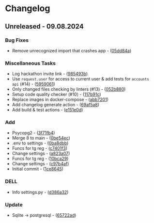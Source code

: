 # Changelog
## Unreleased - 09.08.2024

### Bug Fixes

- Remove unrecognized import that crashes app - ([05dd84a](https://github.com/open-cu/megazord-backend/commit/05dd84a8b0a1ce38f6c470b6f9945d072454968d))

### Miscellaneous Tasks

- Log hackathon invite link - ([985493b](https://github.com/open-cu/megazord-backend/commit/985493bb7d9b40bd7eb569ecceba342640348072))
- Use `request.user` for access to current user & add tests for `accounts api` (#14) - ([5959061](https://github.com/open-cu/megazord-backend/commit/59590619e0066d2c085d8d9fe81e5c1298867052))
- Only changed files checking by linters  (#13) - ([052b880](https://github.com/open-cu/megazord-backend/commit/052b88054e66f6794d111743b27cdfc1c528d13f))
- Setup code quality checker (#10) - ([117b91c](https://github.com/open-cu/megazord-backend/commit/117b91cf6d68c80be76c6f54f191223fa577ce4d))
- Replace images in docker-compose - ([abb7201](https://github.com/open-cu/megazord-backend/commit/abb720130724c90bd7ecb70ba2e98862f8f487f9))
- Add changelog generate action - ([69af5a8](https://github.com/open-cu/megazord-backend/commit/69af5a82a8863fde688b5a951544ec80ea41dd5c))
- Add build & test actions - ([e151e0d](https://github.com/open-cu/megazord-backend/commit/e151e0d2e4d844d788b623714e5895560bf2e2da))

### Add

- Psycopg2 - ([3f71fb4](https://github.com/open-cu/megazord-backend/commit/3f71fb4babc1630d3dfdbf7f3b3847f809f2ca50))
- Merge 8 to main - ([0be54ec](https://github.com/open-cu/megazord-backend/commit/0be54ecb6ac706759541a9ed015d2ec0bf8a70cf))
- .env to settings - ([0ba8dbb](https://github.com/open-cu/megazord-backend/commit/0ba8dbb57958ba3c527b2f3f9db60fd537572bda))
- Funcs for tg reg - ([c7401f3](https://github.com/open-cu/megazord-backend/commit/c7401f36b713974ece7d2fc03c9c3d366989c1a2))
- Change settings - ([a823a07](https://github.com/open-cu/megazord-backend/commit/a823a074c0d4e972385dc2b8417cbe621dfdec8d))
- Funcs for tg reg - ([10bca29](https://github.com/open-cu/megazord-backend/commit/10bca29a0eb20c6491a4a61351784eef139f5dab))
- Change settings - ([c97b4af](https://github.com/open-cu/megazord-backend/commit/c97b4af0d71a2d1fe629687b8543b88141150d33))
- Initial commit - ([1ce8645](https://github.com/open-cu/megazord-backend/commit/1ce86458151e77b4dfdb4ad4977a7f23768ee1f4))

### DELL

- Info settings.py - ([d386a32](https://github.com/open-cu/megazord-backend/commit/d386a325a7b02cd575dba6f293bea05d70c692bc))

### Update

- Sqlite -> postgresql - ([65722ad](https://github.com/open-cu/megazord-backend/commit/65722adedddab6276e3cba258c7e2fcd0580e81b))

